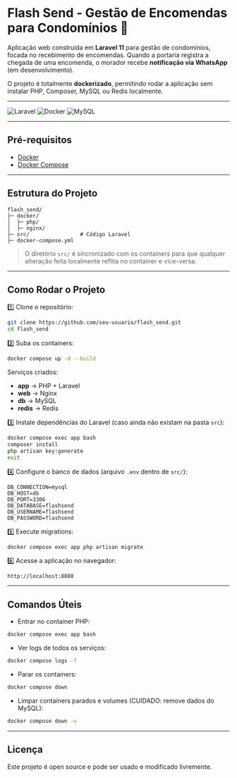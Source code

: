 # Flash Send - Gestão de Encomendas para Condomínios 🚀

Aplicação web construída em **Laravel 11** para gestão de condomínios, focada no recebimento de encomendas. Quando a portaria registra a chegada de uma encomenda, o morador recebe **notificação via WhatsApp** (em desenvolvimento).

O projeto é totalmente **dockerizado**, permitindo rodar a aplicação sem instalar PHP, Composer, MySQL ou Redis localmente.

---

![Laravel](https://img.shields.io/badge/Laravel-11-red?style=for-the-badge&logo=laravel)
![Docker](https://img.shields.io/badge/Docker-Compose-blue?style=for-the-badge&logo=docker)
![MySQL](https://img.shields.io/badge/MySQL-8.0-blue?style=for-the-badge&logo=mysql)

---

## Pré-requisitos

- [Docker](https://www.docker.com/)
- [Docker Compose](https://docs.docker.com/compose/)

---

## Estrutura do Projeto

```
flash_send/
├─ docker/
│  ├─ php/
│  ├─ nginx/
├─ src/                # Código Laravel
├─ docker-compose.yml
```
> O diretório `src/` é sincronizado com os containers para que qualquer alteração feita localmente reflita no container e vice-versa.

---

## Como Rodar o Projeto

1️⃣ Clone o repositório:

```bash
git clone https://github.com/seu-usuario/flash_send.git
cd flash_send
```

2️⃣ Suba os containers:

```bash
docker compose up -d --build
```

Serviços criados:
- **app** → PHP + Laravel
- **web** → Nginx
- **db** → MySQL
- **redis** → Redis

3️⃣ Instale dependências do Laravel (caso ainda não existam na pasta `src`):

```bash
docker compose exec app bash
composer install
php artisan key:generate
exit
```

4️⃣ Configure o banco de dados (arquivo `.env` dentro de `src/`):

```
DB_CONNECTION=mysql
DB_HOST=db
DB_PORT=3306
DB_DATABASE=flashsend
DB_USERNAME=flashsend
DB_PASSWORD=flashsend
```

5️⃣ Execute migrations:

```bash
docker compose exec app php artisan migrate
```

6️⃣ Acesse a aplicação no navegador:

```
http://localhost:8080
```

---

## Comandos Úteis

- Entrar no container PHP:
```bash
docker compose exec app bash
```
- Ver logs de todos os serviços:
```bash
docker compose logs -f
```
- Parar os containers:
```bash
docker compose down
```
- Limpar containers parados e volumes (CUIDADO: remove dados do MySQL):
```bash
docker compose down -v
```

---

## Licença

Este projeto é open source e pode ser usado e modificado livremente.

